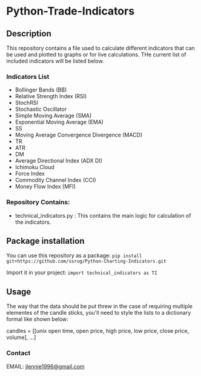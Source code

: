 # Python-Trade-Indicators

## Description
This repository contains a file used to calculate different indicators that can be used and plotted to graphs or for live calculations. THe current list of included indicators will be listed below.

### Indicators List ###
- Bollinger Bands (BB)
- Relative Strength Index (RSI)
- StochRSI
- Stochastic Oscillator
- Simple Moving Average (SMA)
- Exponential Moving Average (EMA)
- SS
- Moving Average Convergence Divergence (MACD)
- TR
- ATR
- DM
- Average Directional Index (ADX DI)
- Ichimoku Cloud
- Force Index
- Commodity Channel Index (CCI)
- Money Flow Index (MFI)

### Repository Contains:
- technical_indicators.py : This contains the main logic for calculation of the indicators.

## Package installation
You can use this repository as a package: 
```pip install git+https://github.com/ssrug/Python-Charting-Indicators.git```

Import it in your project:
```import technical_indicators as TI```

## Usage
The way that the data should be put threw in the case of requiring multiple elementes of the candle sticks, you'll need to style the lists to a dictionary formal like shown below:

candles = [[unix open time,
    open price,
    high price,
    low price,
    close price,
    volume], ...]

### Contact
EMAIL: jlennie1996@gmail.com
